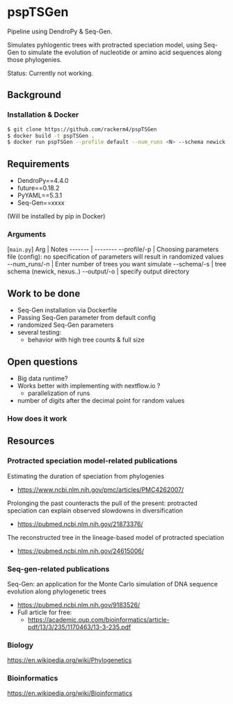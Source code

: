 # pspTSGen
Pipeline using DendroPy & Seq-Gen.

Simulates pyhlogentic trees with protracted speciation model, using Seq-Gen to simulate the evolution of nucleotide or amino acid sequences along those phylogenies.

Status: Currently not working.

## Background


### Installation & Docker

```sh
$ git clone https://github.com/rackerm4/pspTSGen
$ docker build -t pspTSGen .
$ docker run pspTSGen --profile default --num_runs <N> --schema newick --output data
```
## Requirements

* DendroPy==4.4.0
* future==0.18.2
* PyYAML==5.3.1
* Seq-Gen==xxxx

(Will be installed by pip in Docker)

### Arguments
[`main.py`]
Arg | Notes
------- | --------
--profile/-p    | Choosing parameters file (config): no specification of parameters will result in randomized values
--num_runs/-n   | Enter number of trees you want simulate
--schema/-s | tree schema (newick, nexus..)
--output/-o | specify output directory

## Work to be done
- Seq-Gen installation via Dockerfile
- Passing Seq-Gen parameter from default config
- randomized Seq-Gen parameters
- several testing:
    - behavior with high tree counts & full size

## Open questions
- Big data runtime?
- Works better with implementing with nextflow.io ?
    - parallelization of runs
- number of digits after the decimal point for random values

### How does it work

## Resources
### Protracted speciation model-related publications
Estimating the duration of speciation from phylogenies  
- https://www.ncbi.nlm.nih.gov/pmc/articles/PMC4262007/

Prolonging the past counteracts the pull of the present: protracted speciation can explain observed slowdowns in diversification 
- https://pubmed.ncbi.nlm.nih.gov/21873376/

The reconstructed tree in the lineage-based model of protracted speciation 
- https://pubmed.ncbi.nlm.nih.gov/24615006/

### Seq-gen-related publications
Seq-Gen: an application for the Monte Carlo simulation of DNA sequence evolution along phylogenetic trees 
- https://pubmed.ncbi.nlm.nih.gov/9183526/
- Full article for free: 
    - https://academic.oup.com/bioinformatics/article-pdf/13/3/235/1170463/13-3-235.pdf﻿

### Biology
https://en.wikipedia.org/wiki/Phylogenetics

### Bioinformatics
https://en.wikipedia.org/wiki/Bioinformatics


